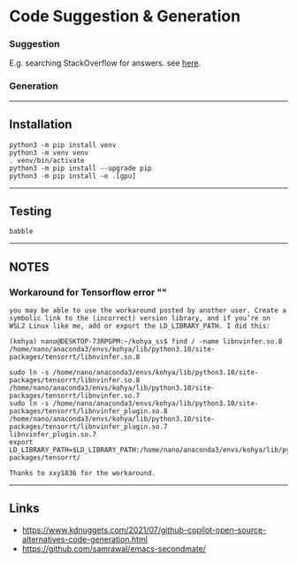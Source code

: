 # Code Suggestion & Generation

### Suggestion
E.g. searching StackOverflow for answers. see [here](https://github.com/hieunc229/copilot-clone/).


### Generation


---
## Installation

```
python3 -m pip install venv
python3 -m venv venv
. venv/bin/activate
python3 -m pip install --upgrade pip
python3 -m pip install -e .[gpu]
```

---
## Testing

```
babble

```

---
## NOTES
### Workaround for Tensorflow error ""
```
you may be able to use the workaround posted by another user. Create a symbolic link to the (incorrect) version library, and if you’re on WSL2 Linux like me, add or export the LD_LIBRARY_PATH. I did this:

(kohya) nano@DESKTOP-73RPGPM:~/kohya_ss$ find / -name libnvinfer.so.8
/home/nano/anaconda3/envs/kohya/lib/python3.10/site-packages/tensorrt/libnvinfer.so.8

sudo ln -s /home/nano/anaconda3/envs/kohya/lib/python3.10/site-packages/tensorrt/libnvinfer.so.8 /home/nano/anaconda3/envs/kohya/lib/python3.10/site-packages/tensorrt/libnvinfer.so.7
sudo ln -s /home/nano/anaconda3/envs/kohya/lib/python3.10/site-packages/tensorrt/libnvinfer_plugin.so.8 /home/nano/anaconda3/envs/kohya/lib/python3.10/site-packages/tensorrt/libnvinfer_plugin.so.7
libnvinfer_plugin.so.7
export LD_LIBRARY_PATH=$LD_LIBRARY_PATH:/home/nano/anaconda3/envs/kohya/lib/python3.10/site-packages/tensorrt/

Thanks to xxy1836 for the workaround.
```


---
## Links
  - https://www.kdnuggets.com/2021/07/github-copilot-open-source-alternatives-code-generation.html
  - https://github.com/samrawal/emacs-secondmate/

